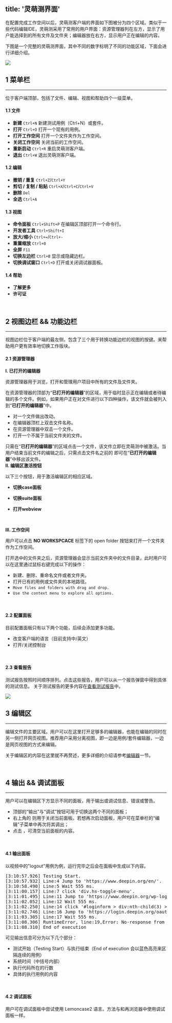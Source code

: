 title: '灵萌测界面'
---

在配置完成工作空间以后，灵萌测客户端的界面如下图被分为四个区域。类似于一些代码编辑IDE，灵萌测采用了常用的用户界面：资源管理器列在左方，显示了用户能选择到的所有文件及文件夹；编辑器放在右方，显示用户正在编辑的内容。

下图是一个完整的灵萌测界面，其中不同的数字标明了不同的功能区域，下面会进行详细介绍。

<img class="large-images-special" src="/images/setup/interface-whole.png">
<br>

## 1 菜单栏
---

位于客户端顶部，包括了文件、编辑、视图和帮助四个一级菜单。

#### 1.1 文件

- **新建** `Ctrl+N` 新建测试用例（Ctrl+N）或套件。
- **打开** `Ctrl+O` 打开一个现有的用例。
- **打开工作空间** 打开一个文件夹作为工作空间。
- **关闭工作空间**  关闭当前的工作空间。
- **重新启动** `Ctrl+R` 重启灵萌测客户端。
- **退出** `Ctrl+W` 退出灵萌测客户端。

#### 1.2 编辑

- **撤销 / 重复** `Ctrl+Z`/`Ctrl+Y`
- **剪切 / 复制 / 粘贴** `Ctrl+X`/`Ctrl+C`/`Ctrl+V`
- **删除** `Del`
- **全选** `Ctrl+A` 

#### 1.3 视图

- **命令面板** `Ctrl+Shift+P` 在编辑区顶部打开一个命令行。
- **开发者工具** `Ctrl+Shift+I` 
- **放大/缩小** `Ctrl+=`/`Ctrl+-`
- **重置缩放** `Ctrl+0`
- **全屏** `F11`
- **切换左边栏** `Ctrl+B` 显示或隐藏边栏。
- **切换调试窗口** `Ctrl+D` 打开或关闭调试器面板。

#### 1.4 帮助

- **了解更多** 
- **许可证**
<br>

## 2 视图边栏 && 功能边栏
---

视图边栏位于客户端的最左侧，包含了三个用于转换功能边栏的视图的按键。来帮助用户更有效率地切换工作版块。

#### 2.1 **资源管理器** <i class="fa fa-code fa-2x"></i> 

**I. 已打开的编辑器** 

资源管理器用于浏览，打开和管理用户项目中所有的文件及文件夹。

在资源管理器的顶部为“**已打开的编辑器**”的区域，用于临时显示正在编辑或者待编辑的多个文件。例如，如果用户正在对文件进行以下四种操作，该文件就会被列入到“**已打开的编辑器**”中。

- 对一个文件做出改动。
- 在编辑器顶栏上双击文件名称。
- 在资源管理器中双击一个文件。
- 打开一个不属于当前文件夹的文件。

只需在“**已打开的编辑器**”的区域点击一个文件，该文件立即在灵萌测中被激活。当用户结束当前文件的编辑之后，只需点击文件名之前的 <i class="fa fa-times"></i> 即可在“**已打开的编辑器**”中移出该文件。
<br>
**II. 编辑区激活按钮**

以下三个按钮，用于激活编辑区的相应区域。

- <i class="fa fa-file-code-o fa-2x" style="color:green"></i> **切换case面板** 

- <i class="fa fa-file-text-o fa-2x" style="color:green"></i> **切换suite面板** 

- <i class="fa fa-globe fa-2x" style="color:green"></i> **打开webview** 
<br>

**III. 工作空间** 

用户可以点击 **NO WORKSPCACE** 标签下的 <span class="button"> open folder</span> 按钮来打开一个文件夹作为工作空间。

打开选中的文件夹之后，资源管理器会显示当前文件夹中的文件目录，此时用户可以在这里通过鼠标右键完成以下的操作：
- 新建、删除、重命名文件或者文件夹。
- 打开已有的用例或文件夹的本地路径。
- `Move files and folders with drag and drop.`
- `Use the context menu to explore all options.`
<br>

#### 2.2 **配置面板** <i class="fa fa-cog fa-2x"></i> 

目前配置面板只有以下两个功能，后续会添加更多功能。
- 改变客户端的语言（目前支持中/英文）
- 打开/关闭控制台
<br>

#### 2.3 **查看报告** <i class="fa fa-bar-chart fa-2x"></i>


测试报告按照时间顺序排列。点击这些报告，用户可以从一个报告弹窗中得到具体的测试信息。
关于测试报告的更多内容在[查看测试报告](/zh-cn/docs/guide/reports.html)中。
<br>

<img class="large-images" src="/">
<br>

## 3 编辑区
---

编辑文件的主要区域。用户可以在这里打开足够多的编辑器，也能在编辑的同时在另一侧打开网页视图。推荐用户采用分离视图，即一边是用例/套件编辑器，一边是网页视图的方式来编辑。

关于编辑区的内容在这里就不再赘述，更多详细的介绍请参考[编辑器](/zh-cn/docs/code-editor/index.html)一节。

<br>

## 4 输出 && 调试面板
---
用户可以在编辑区下方显示不同的面板，用于输出或调试信息、错误或警告。

- 顶部的“输出”与“调试”按钮可用于切换这两个不同的面板；
- 右上角的 <i class="fa fa-times-circle" color="grey"></i> 则用于关闭当前面板。若想再次启动面板，用户可在菜单栏的“编辑”子菜单中再次将其调出；
- 点击 <i class="fa fa-ban"></i> ，可清空当前面板的内容。
<br>

#### 4.1 **输出面板**

以视频中的"logout"用例为例，运行完毕之后会在面板中生成以下内容。
<pre class='sublemon'>
[3:10:57.926] Testing Start.
[3:10:57.932] Line:4 Jump to 'https://www.deepin.org/en/'.
[3:10:58.490] Line:5 Wait 555 ms.
[3:11:00.157] Line:7 click 'div.hs-toggle-menu'.
[3:11:01.495] Line:11 Jump to 'https://www.deepin.org/wp-login.php'.
[3:11:02.052] Line:12 Wait 555 ms.
[3:11:02.250] Line:14 click '#loginform > div:nth-child(3) > a:nth-child(1)'.
[3:11:02.746] Line:16 Jump to 'https://login.deepin.org/oauth2/authorize?client_id=0634ab169bf76a5df39812c4350778c83b3450e4'.
[3:11:03.305] Line:17 Wait 555 ms.
[3:11:08.306] RuntimeError, line:19,Error: No-response from last fetching.
[3:11:08.310] End of execution
</pre>

可见输出信息可分为以下几个部分：
- 测试开始（Testing Start）与执行结束（End of execution 会以蓝色高亮来区隔连续的用例）
- 系统时间（中括号内部）
- 执行代码所在的行数
- 具体的执行用例的内容
<br>

#### 4.2 **调试面板**

用户可在调试面板中尝试使用 Lemoncase2 语言。方法与和再浏览器中使用调试面板一样。